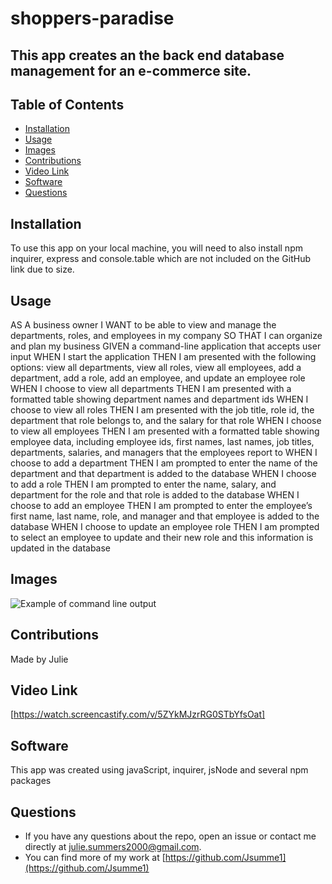 # shoppers-paradise
  
## This app creates an the back end database management for an e-commerce site.
## Table of Contents
* [Installation](#installation)
* [Usage](#usage)
* [Images](#images)
* [Contributions](#contributions)
* [Video Link](#video)
* [Software](#software)
* [Questions](#questions)

## Installation
 To use this app on your local machine, you will need to also install npm inquirer, express and console.table which are not included on the GitHub link due to size. 
## Usage
AS A business owner
I WANT to be able to view and manage the departments, roles, and employees in my company
SO THAT I can organize and plan my business
GIVEN a command-line application that accepts user input
WHEN I start the application
THEN I am presented with the following options: view all departments, view all roles, view all employees, add a department, add a role, add an employee, and update an employee role
WHEN I choose to view all departments
THEN I am presented with a formatted table showing department names and department ids
WHEN I choose to view all roles
THEN I am presented with the job title, role id, the department that role belongs to, and the salary for that role
WHEN I choose to view all employees
THEN I am presented with a formatted table showing employee data, including employee ids, first names, last names, job titles, departments, salaries, and managers that the employees report to
WHEN I choose to add a department
THEN I am prompted to enter the name of the department and that department is added to the database
WHEN I choose to add a role
THEN I am prompted to enter the name, salary, and department for the role and that role is added to the database
WHEN I choose to add an employee
THEN I am prompted to enter the employee’s first name, last name, role, and manager and that employee is added to the database
WHEN I choose to update an employee role
THEN I am prompted to select an employee to update and their new role and this information is updated in the database 

## Images 
![Example of command line output](images\ViewImages.JPG)

## Contributions
Made by Julie

## Video Link

[https://watch.screencastify.com/v/5ZYkMJzrRG0STbYfsOat]

## Software
This app was created using javaScript, inquirer, jsNode and several npm packages


## Questions 
* If you have any questions about the repo, open an issue or contact me directly at <julie.summers2000@gmail.com>.
* You can find more of my work at [https://github.com/Jsumme1](https://github.com/Jsumme1)
